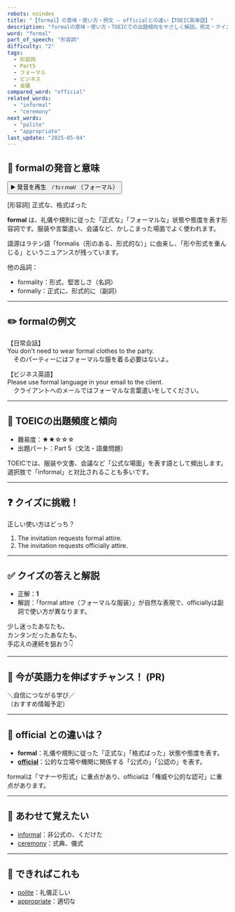 ```yaml
---
robots: noindex
title: "【formal】の意味・使い方・例文 ― officialとの違い【TOEIC英単語】"
description: "formalの意味・使い方・TOEICでの出題傾向をやさしく解説。例文・クイズ付きでofficialとの違いもわかりやすく学べます。"
word: "formal"
part_of_speech: "形容詞"
difficulty: "2"
tags:
  - 形容詞
  - Part5
  - フォーマル
  - ビジネス
  - 会議
compared_word: "official"
related_words:
  - "informal"
  - "ceremony"
next_words:
  - "polite"
  - "appropriate"
last_update: "2025-05-04"
---
```


## 🔰 formalの発音と意味

<button class="play-audio" onclick="playTTS('formal')">
  <span class="play-audio-main">
    ▶️ 発音を再生　/ˈfɔːr.məl/
  </span>
  <span class="play-audio-sub">
    （フォーマル）
  </span>
</button>

[形容詞] 正式な、格式ばった

**formal** は、礼儀や規則に従った「正式な」「フォーマルな」状態や態度を表す形容詞です。服装や言葉遣い、会議など、かしこまった場面でよく使われます。

語源はラテン語「formalis（形のある、形式的な）」に由来し、「形や形式を重んじる」というニュアンスが残っています。

他の品詞：  
- formality：形式、堅苦しさ（名詞）
- formally：正式に、形式的に（副詞）

---

## ✏️ formalの例文

【日常会話】  
You don't need to wear formal clothes to the party.  
　そのパーティーにはフォーマルな服を着る必要はないよ。

【ビジネス英語】  
Please use formal language in your email to the client.  
　クライアントへのメールではフォーマルな言葉遣いをしてください。

---

## 🎯 TOEICの出題頻度と傾向

- 難易度：★★☆☆☆
- 出題パート：Part 5（文法・語彙問題）

TOEICでは、服装や文書、会議など「公式な場面」を表す語として頻出します。選択肢で「informal」と対比されることも多いです。

---

## ❓ クイズに挑戦！

正しい使い方はどっち？

1. The invitation requests formal attire.  
2. The invitation requests officially attire.

---

## ✅ クイズの答えと解説

- 正解：**1**
- 解説：「formal attire（フォーマルな服装）」が自然な表現で、officiallyは副詞で使い方が異なります。

少し迷ったあなたも、  
カンタンだったあなたも、  
手応えの連続を狙おう👇️

---

## 🚀 今が英語力を伸ばすチャンス！ (PR)

<div class="info-center">
＼自信につながる学び／<br>  
（おすすめ情報予定）
</div>

---

## 🤔  official との違いは？

- **formal**：礼儀や規則に従った「正式な」「格式ばった」状態や態度を表す。
- **[official](/official)**：公的な立場や機関に関係する「公式の」「公認の」を表す。

formalは「マナーや形式」に重点があり、officialは「権威や公的な認可」に重点があります。

---

## 🧩 あわせて覚えたい

- [informal](/informal)：非公式の、くだけた
- [ceremony](/ceremony)：式典、儀式

---

## 📖 できればこれも

- [polite](/polite)：礼儀正しい
- [appropriate](/appropriate)：適切な

<!-- cvid: aid35_bid18 -->
